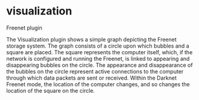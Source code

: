 # visualization
Freenet plugin

The Visualization plugin shows a simple graph depicting the Freenet storage system. The graph consists of a circle upon which bubbles and a square are placed. The square represents the computer itself, which, if the network is configured and running the Freenet, is linked to appearing and disappearing bubbles on the circle. The appearance and disappearance of the bubbles on the circle represent active connections to the computer through which data packets are sent or received. Within the Darknet Freenet mode, the location of the computer changes, and so changes the location of the square on the circle.
